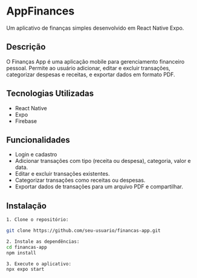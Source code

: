 # AppFinances

Um aplicativo de finanças simples desenvolvido em React Native Expo.

## Descrição

O Finanças App é uma aplicação mobile para gerenciamento financeiro pessoal. Permite ao usuário adicionar, editar e excluir transações, categorizar despesas e receitas, e exportar dados em formato PDF.

## Tecnologias Utilizadas

- React Native
- Expo
- Firebase

## Funcionalidades

- Login e cadastro
- Adicionar transações com tipo (receita ou despesa), categoria, valor e data.
- Editar e excluir transações existentes.
- Categorizar transações como receitas ou despesas.
- Exportar dados de transações para um arquivo PDF e compartilhar.

## Instalação

```bash
1. Clone o repositório:

git clone https://github.com/seu-usuario/financas-app.git

2. Instale as dependências:
cd financas-app
npm install

3. Execute o aplicativo:
npx expo start
